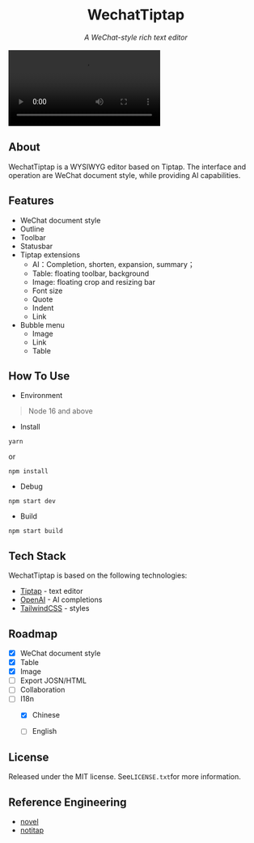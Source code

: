 <div align="center">
<h1 align="center">WechatTiptap</h1>
<span><i>A WeChat-style rich text editor</i></span>
</div>
<br/>
<video  src="https://user-images.githubusercontent.com/74090594/279589586-c4916f1a-6704-4e45-b9ed-e841f654b194.mp4" type="video/mp4"> </video> 
<br/>

## About
WechatTiptap is a WYSIWYG editor based on Tiptap. The interface and operation are WeChat document style, while providing AI capabilities.

## Features
- WeChat document style
- Outline
- Toolbar
- Statusbar
- Tiptap extensions
  - AI：Completion, shorten, expansion, summary；
  - Table: floating toolbar, background
  - Image: floating crop and resizing bar
  - Font size
  - Quote
  - Indent
  - Link
- Bubble menu
  - Image
  - Link
  - Table

## How To Use
- Environment
> Node 16 and above

- Install
```
yarn
```
or
```
npm install
```

- Debug
```
npm start dev
```

- Build
```
npm start build
```


## Tech Stack
WechatTiptap is based on the following technologies:
- [Tiptap](https://tiptap.dev/) - text editor
- [OpenAI](https://openai.com/) - AI completions
- [TailwindCSS](https://tailwindcss.com/) - styles


## Roadmap
- [x] WeChat document style
- [x] Table
- [x] Image
- [ ] Export JOSN/HTML
- [ ] Collaboration
- [ ] I18n
  - [x] Chinese
  - [ ] English


## License
Released under the MIT license. See`LICENSE.txt`for more information.


## Reference Engineering
- [novel](https://github.com/steven-tey/novel)
- [notitap](https://github.com/sereneinserenade/notitap)

